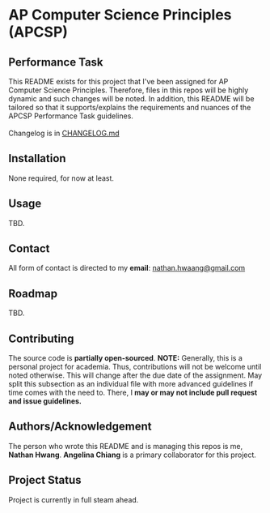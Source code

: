 # AP Computer Science Principles (APCSP)

## Performance Task

This README exists for this project that I've been assigned for AP Computer Science Principles.
Therefore, files in this repos will be highly dynamic and such changes will be noted.
In addition, this README will be tailored so that it supports/explains the requirements and nuances of the APCSP Performance Task guidelines.
<br>  
Changelog is in [CHANGELOG.md](https://github.com/Nanchuman/apcsp-performance-task/blob/63993b6422ac11e9d5a4cd8c1aa023c1a28148bb/CHANGELOG.md)

## Installation

None required, for now at least.

## Usage

TBD.

## Contact

All form of contact is directed to my **email**: nathan.hwaang@gmail.com

## Roadmap

TBD.

## Contributing

The source code is **partially open-sourced**. **NOTE:** Generally, this is a personal project for academia. Thus, contributions will not be welcome until noted otherwise. This will change after the due date of the assignment. May split this subsection as an individual file with more advanced guidelines if time comes with the need to. There, I **may or may not include pull request and issue guidelines.**

## Authors/Acknowledgement

The person who wrote this README and is managing this repos is me, **Nathan Hwang**.
**Angelina Chiang** is a primary collaborator for this project.

## Project Status

Project is currently in full steam ahead.
